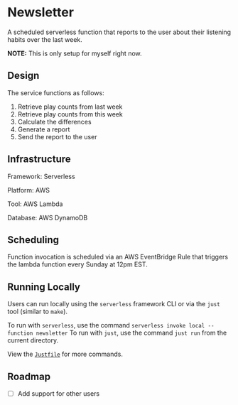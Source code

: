 # Newsletter

A scheduled serverless function that reports to the user about their listening
habits over the last week.

__NOTE:__ This is only setup for myself right now.

## Design

The service functions as follows:

1. Retrieve play counts from last week
2. Retrieve play counts from this week
3. Calculate the differences
4. Generate a report
5. Send the report to the user

## Infrastructure

Framework: Serverless

Platform: AWS

Tool: AWS Lambda

Database: AWS DynamoDB

## Scheduling

Function invocation is scheduled via an AWS EventBridge Rule that triggers the
lambda function every Sunday at 12pm EST.

## Running Locally

Users can run locally using the `serverless` framework CLI or via the `just` tool
(similar to `make`).

To run with `serverless`, use the command `serverless invoke local --function newsletter`
To run with `just`, use the command `just run` from the current directory.

View the [`Justfile`](./Justfile) for more commands.

## Roadmap

- [ ] Add support for other users
